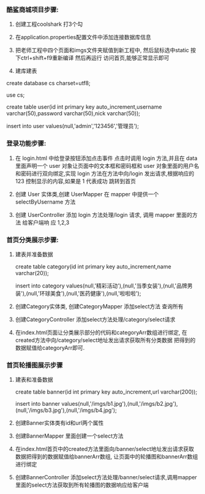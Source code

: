 ### 酷鲨商城项目步骤:

1. 创建工程coolshark  打3个勾  
2. 在application.properties配置文件中添加连接数据库信息
3. 把老师工程中四个页面和imgs文件夹赋值到新工程中, 然后鼠标选中static 按下ctrl+shift+f9重新编译  然后再运行 访问首页,能够正常显示即可

4. 建库建表

create database cs charset=utf8; 

use cs; 

create table user(id int primary key auto_increment,username varchar(50),password  varchar(50),nick varchar(50));

 insert into user values(null,'admin','123456','管理员');

### 登录功能步骤: 

1. 在 login.html 中给登录按钮添加点击事件 点击时调用 login 方法,并且在 data 里面声明一个 user 对象让页面中的文本框和密码框和 user 对象里面的用户名和密码进行双向绑定,实现 login 方法在方法中向/login 发出请求,根据响应的 123 控制显示的内容,如果是 1 代表成功 跳转到首页 

2. 创建 User 实体类,创建 UserMapper 在 mapper 中提供一个 selectByUsername 方法 

3. 创建 UserController 添加 login 方法处理/login 请求, 调用 mapper 里面的方法 给客户端响 应 1,2,3

### 首页分类展示步骤:

1. 建表并准备数据

   create table category(id int primary key auto_increment,name varchar(20));

   insert into category values(null,'精彩活动'),(null,'当季女装'),(null,'品牌男装'),(null,'环球美食'),(null,'医药健康'),(null,'啦啦啦');

2. 创建Category实体类, 创建CategoryMapper 添加select方法 查询所有

3. 创建CategoryController 添加select方法处理/category/select请求

4. 在index.html页面让分类展示部分的代码和categoryArr数组进行绑定,  在created方法中向/category/select地址发出请求获取所有分类数据 把得到的数据赋值给categoryArr即可.

### 首页轮播图展示步骤

1. 建表和准备数据

   create table banner(id int primary key auto_increment,url varchar(200));

   insert into banner values(null,'/imgs/b1.jpg'),(null,'/imgs/b2.jpg'),(null,'/imgs/b3.jpg'),(null,'/imgs/b4.jpg');

2. 创建Banner实体类有id和url两个属性

3. 创建BannerMapper 里面创建一个select方法

4. 在index.html首页中的created方法里面向/banner/select地址发出请求获取数据把得到的数据赋值给bannerArr数组, 让页面中的轮播图和bannerArr数组进行绑定

5. 创建BannerController 添加select方法处理/banner/select请求,调用mapper里面的select方法获取到所有轮播图的数据响应给客户端